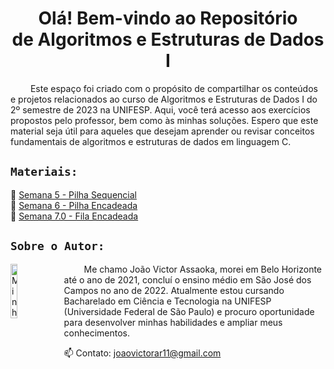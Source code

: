 <h1  align="center"> Olá! Bem-vindo ao Repositório <br>de Algoritmos e Estruturas de Dados I </h1>
&emsp;&emsp; Este espaço foi criado com o propósito de compartilhar os conteúdos e projetos relacionados ao curso de Algoritmos e Estruturas de Dados I do 2º semestre de 2023 na UNIFESP. Aqui, você terá acesso aos exercícios propostos pelo professor, bem como às minhas soluções. Espero que este material seja útil para aqueles que desejam aprender ou revisar conceitos fundamentais de algoritmos e estruturas de dados em linguagem C.

## `Materiais:`
🔹 [Semana 5 - Pilha Sequencial](https://github.com/Assaoka/UNIFESP--Algoritmos_e_Estruturas_de_Dados_I/tree/main/Aulas/Semana%205%20-%20Pilha%20Sequencial)
<br>🔹 [Semana 6 - Pilha Encadeada](https://github.com/Assaoka/UNIFESP--Algoritmos_e_Estruturas_de_Dados_I/tree/main/Aulas/Semana%206%20-%20Pilha%20Encadeada)
<br>🔹 [Semana 7.0 - Fila Encadeada](https://github.com/Assaoka/UNIFESP--Algoritmos_e_Estruturas_de_Dados_I/tree/main/Aulas/Semana%207.0%20-%20Fila)

## `Sobre o Autor:`
<img src="https://avatars.githubusercontent.com/u/130188340?s=200&u=83c9d36fc760730d693236248c76d9464e4b92fc&v=4" alt="Minha Foto" align="left" width="15%" height="15%" style="margin-right: 10px">

<p align="justify">

&emsp;&emsp; Me chamo João Victor Assaoka, morei em Belo Horizonte até o ano de 2021, concluí o ensino médio em São José dos Campos no ano de 2022. Atualmente estou cursando Bacharelado em Ciência e Tecnologia na UNIFESP (Universidade Federal de São Paulo) e procuro oportunidade para desenvolver minhas habilidades e ampliar meus conhecimentos.

📫 Contato: joaovictorar11@gmail.com

</p>

##

